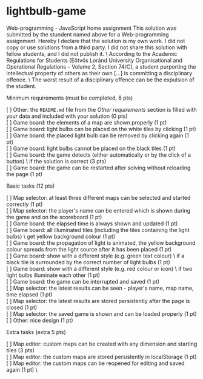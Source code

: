 # lightbulb-game

<Aly Elalwany>
<WGL13Q>
Web-programming - JavaScript home assignment
This solution was submitted by the stundent named above for a Web-programming assignment.
Hereby I declare that the solution is my own work. I did not copy or use solutions from a third party. I did not share this solution with fellow students, and I did not publish it. \
According to the Academic Regulations for Students (Eötvös Loránd University Organisational and Operational Regulations – Volume 2, Section 74/C), a student purporting the intellectual property of others as their own [...] is committing a disciplinary offence. \
The worst result of a disciplinary offence can be the expulsion of the student. 

Minimum requirements (must be completed, 8 pts)

[ ] Other: the `README.md` file from the *Other requirements* section is filled with your data and included with your solution (0 pts) \
[ ] Game board: the elements of a map are shown properly (1 pt) \
[ ] Game board: light bulbs can be placed on the white tiles by clicking (1 pt) \
[ ] Game board: the placed light bulb can be removed by clicking again (1 pt) \
[ ] Game board: light bulbs cannot be placed on the black tiles (1 pt) \
[ ] Game board: the game detects (either automatically or by the click of a button) \ if the solution is correct (3 pts) \
[ ] Game board: the game can be restarted after solving without reloading the page (1 pt) 

Basic tasks (12 pts) 

[ ] Map selector: at least three different maps can be selected and started correctly (1 pt) \
[ ] Map selector: the player's name can be entered which is shown during the game and on the scoreboard (1 pt) \
[ ] Game board: the elapsed time is always shown and updated (1 pt) \
[ ] Game board: all illuminated tiles (including the tiles containing the light bulbs) \ get yellow background colour (1 pt) \
[ ] Game board: the propagation of light is animated, the yellow background colour spreads from the light source after it has been placed (1 pt) \
[ ] Game board: show with a different style (e.g. green text colour) \ if a black tile is surrounded by the correct number of light bulbs (1 pt) \
[ ] Game board: show with a different style (e.g. red colour or icon) \ if two light bulbs illuminate each other (1 pt) \
[ ] Game board: the game can be interrupted and saved (1 pt) \
[ ] Map selector: the latest results can be seen - player's name, map name, time elapsed (1 pt) \
[ ] Map selector: the latest results are stored persistently after the page is closed (1 pt) \
[ ] Map selector: the saved game is shown and can be loaded properly (1 pt) \
[ ] Other: nice design (1 pt) 

Extra tasks (extra 5 pts) 

[ ] Map editor: custom maps can be created with any dimension and starting tiles (3 pts) \
[ ] Map editor: the custom maps are stored persistently in localStorage (1 pt) \
[ ] Map editor: the custom maps can be reopened for editing and saved again (1 pt) \